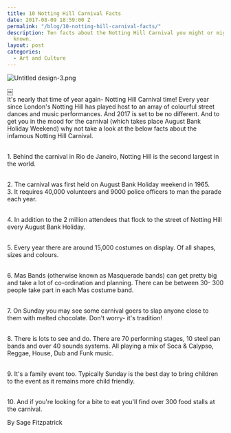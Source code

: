 ```yaml
---
title: 10 Notting Hill Carnival Facts
date: 2017-08-09 18:59:00 Z
permalink: "/blog/10-notting-hill-carnival-facts/"
description: Ten facts about the Notting Hill Carnival you might or might not have
  known.
layout: post
categories:
  - Art and Culture
---
```


![Untitled design-3.png](/uploads/Untitled%20design-3.png)

￼\
It's nearly that time of year again- Notting Hill Carnival time! Every year since London's Notting Hill has played host to an array of colourful street dances and music performances. And 2017 is set to be no different. And to get you in the mood for the carnival (which takes place August Bank Holiday Weekend) why not take a look at the below facts about the infamous Notting Hill Carnival.

\
1\. Behind the carnival in Rio de Janeiro, Notting Hill is the second largest in the world.

\
2\. The carnival was first held on August Bank Holiday weekend in 1965.\
3\. It requires 40,000 volunteers and 9000 police officers to man the parade each year.

\
4\. In addition to the 2 million attendees that flock to the street of Notting Hill every August Bank Holiday.

\
5\. Every year there are around 15,000 costumes on display. Of all shapes, sizes and colours.

\
6\. Mas Bands (otherwise known as Masquerade bands) can get pretty big and take a lot of co-ordination and planning. There can be between 30- 300 people take part in each Mas costume band.

\
7\. On Sunday you may see some carnival goers to slap anyone close to them with melted chocolate. Don't worry- it's tradition!

\
8\. There is lots to see and do. There are 70 performing stages, 10 steel pan bands and over 40 sounds systems. All playing a mix of Soca & Calypso, Reggae, House, Dub and Funk music.

\
9\. It's a family event too. Typically Sunday is the best day to bring children to the event as it remains more child friendly.

\
10\. And if you're looking for a bite to eat you'll find over 300 food stalls at the carnival.

By Sage Fitzpatrick
